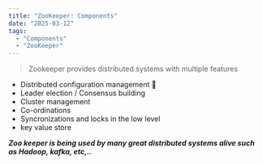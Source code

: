 ```yaml
---
title: "ZooKeeper: Components"
date: "2025-03-12"
tags:
  - "Components"
  - "ZooKeeper"
---
```


>Zookeeper provides distributed systems with multiple features
- Distributed configuration management 📝
- Leader election / Consensus building
- Cluster management
- Co-ordinations 
- Syncronizations and locks in the low level
- key value store

***Zoo keeper is being used by many great distributed systems alive  such as Hadoop, kafka, etc,..***
